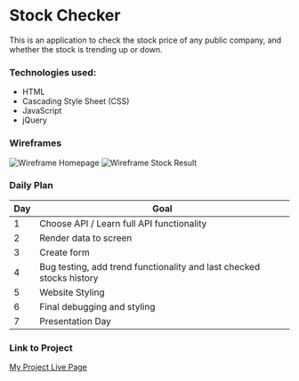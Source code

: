 # Stock Checker

This is an application to check the stock price of any public company, and whether the stock is trending up or down.

### Technologies used:

- HTML
- Cascading Style Sheet (CSS)
- JavaScript
- jQuery

### Wireframes

![Wireframe Homepage](https://i.imgur.com/kDdfyO2.jpeg)
![Wireframe Stock Result](https://i.imgur.com/aIshnqc.jpg)

### Daily Plan

| Day | Goal |
|-----|------|
| 1 | Choose API / Learn full API functionality |
| 2 | Render data to screen |
| 3 | Create form |
| 4 | Bug testing, add trend functionality and last checked stocks history |
| 5 | Website Styling |
| 6 | Final debugging and styling |
| 7 | Presentation Day |

### Link to Project
[My Project Live Page](https://jeanbrigo.github.io/Project-1/)

